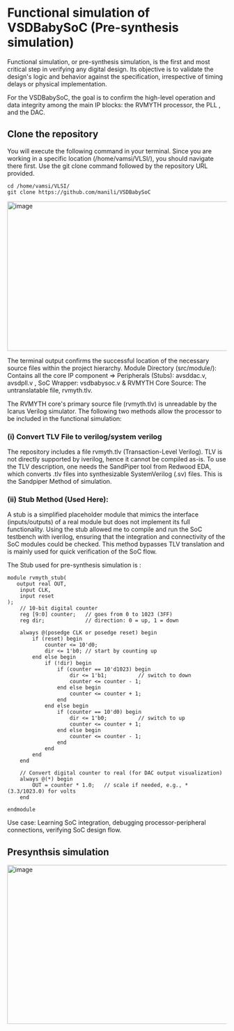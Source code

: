 

# Functional simulation of VSDBabySoC (Pre-synthesis simulation)

Functional simulation, or pre-synthesis simulation, is the first and most critical step in verifying any digital design. Its objective is to validate the design's logic and behavior against the specification, irrespective of timing delays or physical implementation.

For the VSDBabySoC, the goal is to confirm the high-level operation and data integrity among the main IP blocks: the RVMYTH processor, the PLL , and the DAC.

## Clone the repository 

You will execute the following command in your terminal. Since you are working in a specific location (/home/vamsi/VLSI/), you should navigate there first.
Use the git clone command followed by the repository URL provided.
```
cd /home/vamsi/VLSI/
git clone https://github.com/manili/VSDBabySoC
```


<img width="1006" height="343" alt="image" src="https://github.com/user-attachments/assets/e42d9c45-e720-47d4-8c16-9dd704e53890" />

The terminal output confirms the successful location of the necessary source files within the project hierarchy.
Module Directory (src/module/): Contains all the core IP component => Peripherals (Stubs): avsddac.v, avsdpll.v  , SoC Wrapper: vsdbabysoc.v &  RVMYTH Core Source: The untranslatable file, rvmyth.tlv.


The RVMYTH core's primary source file (rvmyth.tlv) is unreadable by the Icarus Verilog simulator. The following two methods allow the processor to be included in the functional simulation:

### (i) Convert TLV File to verilog/system verilog

The repository includes a file rvmyth.tlv (Transaction-Level Verilog).
TLV is not directly supported by iverilog, hence it cannot be compiled as-is.
To use the TLV description, one needs the SandPiper tool from Redwood EDA, which converts .tlv files into synthesizable SystemVerilog (.sv) files. This is the Sandpiper Method of simulation.

### (ii) Stub Method (Used Here):

A stub is a simplified placeholder module that mimics the interface (inputs/outputs) of a real module but does not implement its full functionality.
Using the stub allowed me to compile and run the SoC testbench with iverilog, ensuring that the integration and connectivity of the SoC modules could be checked.
This method bypasses TLV translation and is mainly used for quick verification of the SoC flow.

The Stub used for pre-synthesis simulation is :
```
module rvmyth_stub(
   output real OUT,
    input CLK,
    input reset
);
    // 10-bit digital counter
    reg [9:0] counter;   // goes from 0 to 1023 (3FF)
    reg dir;             // direction: 0 = up, 1 = down

    always @(posedge CLK or posedge reset) begin
        if (reset) begin
            counter <= 10'd0;
            dir <= 1'b0; // start by counting up
        end else begin
            if (!dir) begin
                if (counter == 10'd1023) begin
                    dir <= 1'b1;          // switch to down
                    counter <= counter - 1;
                end else begin
                    counter <= counter + 1;
                end
            end else begin
                if (counter == 10'd0) begin
                    dir <= 1'b0;          // switch to up
                    counter <= counter + 1;
                end else begin
                    counter <= counter - 1;
                end
            end
        end
    end

    // Convert digital counter to real (for DAC output visualization)
    always @(*) begin
        OUT = counter * 1.0;   // scale if needed, e.g., * (3.3/1023.0) for volts
    end

endmodule
```

Use case: Learning SoC integration, debugging processor-peripheral connections, verifying SoC design flow.


## Presynthsis simulation 


<img width="1376" height="365" alt="image" src="https://github.com/user-attachments/assets/1f0ae13c-4443-453b-a411-c794383a9b2e" />


